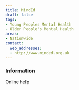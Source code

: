 ```yaml
---
title: MindEd
draft: false
tags:
- Young Peoples Mental Health
- Older People's Mental Health
areas:
- Nationwide
contact:
  web_addresses:
  - http://www.minded.org.uk
---
```


### Information
Online help

